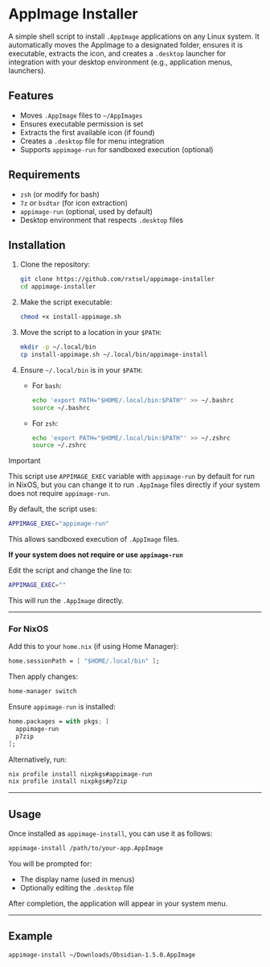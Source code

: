 # AppImage Installer

A simple shell script to install `.AppImage` applications on any Linux system.
It automatically moves the AppImage to a designated folder, ensures it is
executable, extracts the icon, and creates a `.desktop` launcher for integration
with your desktop environment (e.g., application menus, launchers).

## Features

- Moves `.AppImage` files to `~/AppImages`
- Ensures executable permission is set
- Extracts the first available icon (if found)
- Creates a `.desktop` file for menu integration
- Supports `appimage-run` for sandboxed execution (optional)

## Requirements

- `zsh` (or modify for bash)
- `7z` or `bsdtar` (for icon extraction)
- `appimage-run` (optional, used by default)
- Desktop environment that respects `.desktop` files

## Installation

1. Clone the repository:

    ```bash
    git clone https://github.com/rxtsel/appimage-installer
    cd appimage-installer
    ```

2. Make the script executable:

    ```bash
    chmod +x install-appimage.sh
    ```

3. Move the script to a location in your `$PATH`:

    ```bash
    mkdir -p ~/.local/bin
    cp install-appimage.sh ~/.local/bin/appimage-install
    ```

4. Ensure `~/.local/bin` is in your `$PATH`:

      - For `bash`:

        ```bash
        echo 'export PATH="$HOME/.local/bin:$PATH"' >> ~/.bashrc
        source ~/.bashrc
        ```

      - For `zsh`:

          ```bash
          echo 'export PATH="$HOME/.local/bin:$PATH"' >> ~/.zshrc
          source ~/.zshrc
        ```

> [!IMPORTANT]
> This script use `APPIMAGE_EXEC` variable with `appimage-run` by default for
run in NixOS, but you can change it to run `.AppImage` files directly if
your system does not require `appimage-run`.

By default, the script uses:

```sh
APPIMAGE_EXEC="appimage-run"
```

This allows sandboxed execution of `.AppImage` files.

**If your system does **not** require or use `appimage-run`**

Edit the script and change the line to:

```sh
APPIMAGE_EXEC=""
```

This will run the `.AppImage` directly.

---

### For NixOS

Add this to your `home.nix` (if using Home Manager):

```nix
home.sessionPath = [ "$HOME/.local/bin" ];
```

Then apply changes:

```bash
home-manager switch
```

Ensure `appimage-run` is installed:

```nix
home.packages = with pkgs; [
  appimage-run
  p7zip
];
```

Alternatively, run:

```bash
nix profile install nixpkgs#appimage-run
nix profile install nixpkgs#p7zip
```

---

## Usage

Once installed as `appimage-install`, you can use it as follows:

```bash
appimage-install /path/to/your-app.AppImage
```

You will be prompted for:

- The display name (used in menus)
- Optionally editing the `.desktop` file

After completion, the application will appear in your system menu.

---

## Example

```bash
appimage-install ~/Downloads/Obsidian-1.5.0.AppImage
```
